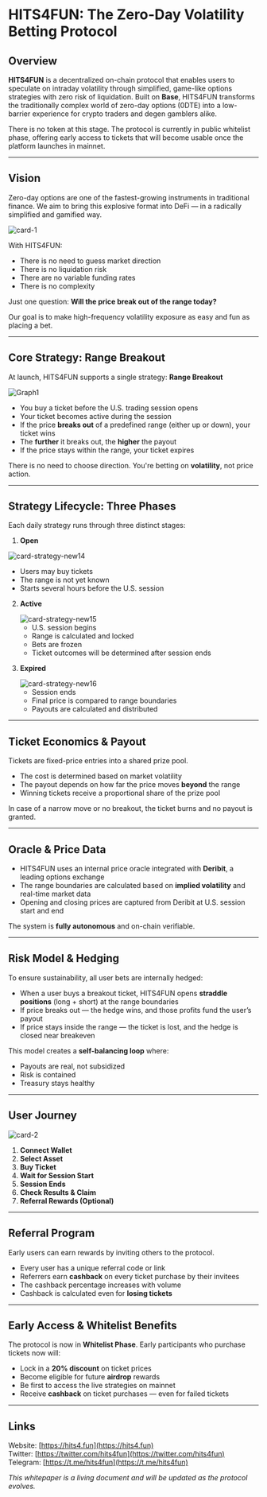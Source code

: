 
# HITS4FUN: The Zero-Day Volatility Betting Protocol

## Overview

**HITS4FUN** is a decentralized on-chain protocol that enables users to speculate on intraday volatility through simplified, game-like options strategies with zero risk of liquidation. Built on **Base**, HITS4FUN transforms the traditionally complex world of zero-day options (0DTE) into a low-barrier experience for crypto traders and degen gamblers alike.

There is no token at this stage. The protocol is currently in public whitelist phase, offering early access to tickets that will become usable once the platform launches in mainnet.

---

## Vision

Zero-day options are one of the fastest-growing instruments in traditional finance. We aim to bring this explosive format into DeFi — in a radically simplified and gamified way.

<img style="max-width:100%;" alt="card-1" src="https://github.com/user-attachments/assets/592e7db5-ba9d-46b5-b3f0-82a9f2a5805d" />

With HITS4FUN:

- There is no need to guess market direction
- There is no liquidation risk
- There are no variable funding rates
- There is no complexity

Just one question: **Will the price break out of the range today?**

Our goal is to make high-frequency volatility exposure as easy and fun as placing a bet.

---

## Core Strategy: Range Breakout

At launch, HITS4FUN supports a single strategy: **Range Breakout**


<img style="max-width:100%;" alt="Graph1" src="https://github.com/user-attachments/assets/7960bf5e-1a49-4d35-b160-14881c32427d" />


- You buy a ticket before the U.S. trading session opens
- Your ticket becomes active during the session
- If the price **breaks out** of a predefined range (either up or down), your ticket wins
- The **further** it breaks out, the **higher** the payout
- If the price stays within the range, your ticket expires

There is no need to choose direction. You're betting on **volatility**, not price action.

---

## Strategy Lifecycle: Three Phases

Each daily strategy runs through three distinct stages:

1. **Open**

<img style="max-width:100%;" alt="card-strategy-new14" src="https://github.com/user-attachments/assets/7c8e16bf-7287-45e6-a141-9c6436756925" />

   - Users may buy tickets
   - The range is not yet known
   - Starts several hours before the U.S. session

2. **Active**

   <img style="max-width:100%;" alt="card-strategy-new15" src="https://github.com/user-attachments/assets/fe278fe2-5044-485a-8062-ae9b2cf520b9" />


   - U.S. session begins
   - Range is calculated and locked
   - Bets are frozen
   - Ticket outcomes will be determined after session ends

3. **Expired**

   <img style="max-width:100%;" alt="card-strategy-new16" src="https://github.com/user-attachments/assets/21588cdd-2f81-4706-b430-725bd2e8e716" />


   - Session ends
   - Final price is compared to range boundaries
   - Payouts are calculated and distributed

---

## Ticket Economics & Payout

Tickets are fixed-price entries into a shared prize pool.

- The cost is determined based on market volatility
- The payout depends on how far the price moves **beyond** the range
- Winning tickets receive a proportional share of the prize pool

In case of a narrow move or no breakout, the ticket burns and no payout is granted.

---

## Oracle & Price Data

- HITS4FUN uses an internal price oracle integrated with **Deribit**, a leading options exchange
- The range boundaries are calculated based on **implied volatility** and real-time market data
- Opening and closing prices are captured from Deribit at U.S. session start and end

The system is **fully autonomous** and on-chain verifiable.

---

## Risk Model & Hedging

To ensure sustainability, all user bets are internally hedged:

- When a user buys a breakout ticket, HITS4FUN opens **straddle positions** (long + short) at the range boundaries
- If price breaks out — the hedge wins, and those profits fund the user’s payout
- If price stays inside the range — the ticket is lost, and the hedge is closed near breakeven

This model creates a **self-balancing loop** where:

- Payouts are real, not subsidized
- Risk is contained
- Treasury stays healthy

---

## User Journey

<img style="max-width:100%;" alt="card-2" src="https://github.com/user-attachments/assets/e7d507f2-d2d4-4f5b-8c54-d4c4c4ec8fb6" />


1. **Connect Wallet**
2. **Select Asset**
3. **Buy Ticket**
4. **Wait for Session Start**
5. **Session Ends**
6. **Check Results & Claim**
7. **Referral Rewards (Optional)**

---

## Referral Program

Early users can earn rewards by inviting others to the protocol.

- Every user has a unique referral code or link
- Referrers earn **cashback** on every ticket purchase by their invitees
- The cashback percentage increases with volume
- Cashback is calculated even for **losing tickets**

---

## Early Access & Whitelist Benefits

The protocol is now in **Whitelist Phase**. Early participants who purchase tickets now will:

- Lock in a **20% discount** on ticket prices
- Become eligible for future **airdrop** rewards
- Be first to access the live strategies on mainnet
- Receive **cashback** on ticket purchases — even for failed tickets

---

## Links

Website: [https://hits4.fun](https://hits4.fun)  
Twitter: [https://twitter.com/hits4fun](https://twitter.com/hits4fun)  
Telegram: [https://t.me/hits4fun](https://t.me/hits4fun)

*This whitepaper is a living document and will be updated as the protocol evolves.*
